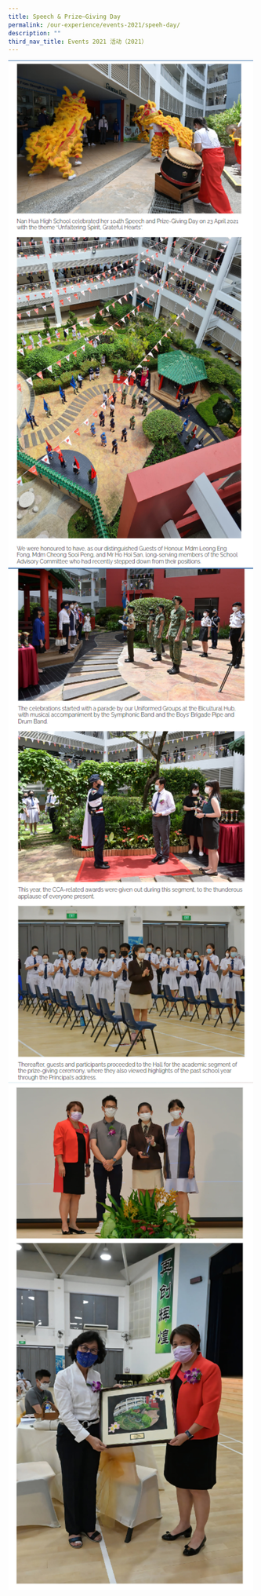 ```yaml
---
title: Speech & Prize–Giving Day
permalink: /our-experience/events-2021/speeh-day/
description: ""
third_nav_title: Events 2021 活动（2021）
---
```


<img src="/images/speechday1.png" 
         style="width:500px"
	/>
<br>
<img src="/images/speechday2.png" 
         style="width:500px"
	/>
<br>
<img src="/images/speechday3.png" 
         style="width:500px"
	/>
<br>
